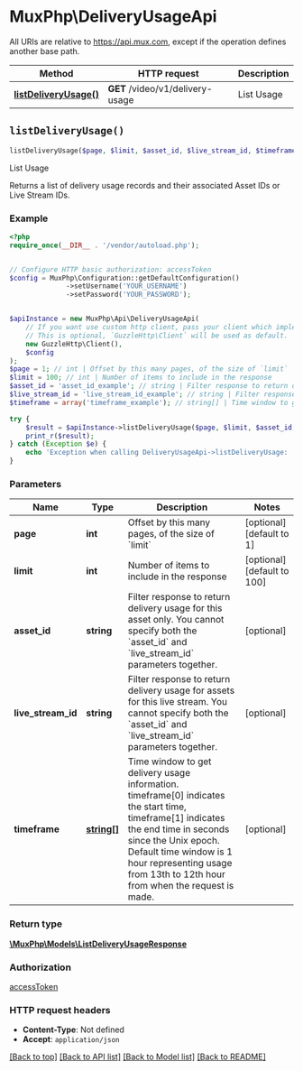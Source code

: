 # MuxPhp\DeliveryUsageApi

All URIs are relative to https://api.mux.com, except if the operation defines another base path.

| Method | HTTP request | Description |
| ------------- | ------------- | ------------- |
| [**listDeliveryUsage()**](DeliveryUsageApi.md#listDeliveryUsage) | **GET** /video/v1/delivery-usage | List Usage |


## `listDeliveryUsage()`

```php
listDeliveryUsage($page, $limit, $asset_id, $live_stream_id, $timeframe): \MuxPhp\Models\ListDeliveryUsageResponse
```

List Usage

Returns a list of delivery usage records and their associated Asset IDs or Live Stream IDs.

### Example

```php
<?php
require_once(__DIR__ . '/vendor/autoload.php');


// Configure HTTP basic authorization: accessToken
$config = MuxPhp\Configuration::getDefaultConfiguration()
              ->setUsername('YOUR_USERNAME')
              ->setPassword('YOUR_PASSWORD');


$apiInstance = new MuxPhp\Api\DeliveryUsageApi(
    // If you want use custom http client, pass your client which implements `GuzzleHttp\ClientInterface`.
    // This is optional, `GuzzleHttp\Client` will be used as default.
    new GuzzleHttp\Client(),
    $config
);
$page = 1; // int | Offset by this many pages, of the size of `limit`
$limit = 100; // int | Number of items to include in the response
$asset_id = 'asset_id_example'; // string | Filter response to return delivery usage for this asset only. You cannot specify both the `asset_id` and `live_stream_id` parameters together.
$live_stream_id = 'live_stream_id_example'; // string | Filter response to return delivery usage for assets for this live stream. You cannot specify both the `asset_id` and `live_stream_id` parameters together.
$timeframe = array('timeframe_example'); // string[] | Time window to get delivery usage information. timeframe[0] indicates the start time, timeframe[1] indicates the end time in seconds since the Unix epoch. Default time window is 1 hour representing usage from 13th to 12th hour from when the request is made.

try {
    $result = $apiInstance->listDeliveryUsage($page, $limit, $asset_id, $live_stream_id, $timeframe);
    print_r($result);
} catch (Exception $e) {
    echo 'Exception when calling DeliveryUsageApi->listDeliveryUsage: ', $e->getMessage(), PHP_EOL;
}
```

### Parameters

| Name | Type | Description  | Notes |
| ------------- | ------------- | ------------- | ------------- |
| **page** | **int**| Offset by this many pages, of the size of &#x60;limit&#x60; | [optional] [default to 1] |
| **limit** | **int**| Number of items to include in the response | [optional] [default to 100] |
| **asset_id** | **string**| Filter response to return delivery usage for this asset only. You cannot specify both the &#x60;asset_id&#x60; and &#x60;live_stream_id&#x60; parameters together. | [optional] |
| **live_stream_id** | **string**| Filter response to return delivery usage for assets for this live stream. You cannot specify both the &#x60;asset_id&#x60; and &#x60;live_stream_id&#x60; parameters together. | [optional] |
| **timeframe** | [**string[]**](../Model/string.md)| Time window to get delivery usage information. timeframe[0] indicates the start time, timeframe[1] indicates the end time in seconds since the Unix epoch. Default time window is 1 hour representing usage from 13th to 12th hour from when the request is made. | [optional] |

### Return type

[**\MuxPhp\Models\ListDeliveryUsageResponse**](../Model/ListDeliveryUsageResponse.md)

### Authorization

[accessToken](../../README.md#accessToken)

### HTTP request headers

- **Content-Type**: Not defined
- **Accept**: `application/json`

[[Back to top]](#) [[Back to API list]](../../README.md#endpoints)
[[Back to Model list]](../../README.md#models)
[[Back to README]](../../README.md)
